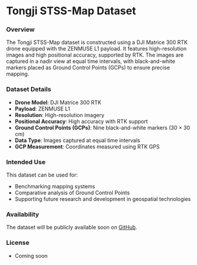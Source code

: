# Tongji STSS-Map Dataset

### Overview
The Tongji STSS-Map dataset is constructed using a DJI Matrice 300 RTK drone equipped with the ZENMUSE L1 payload. It features high-resolution images and high positional accuracy, supported by RTK. The images are captured in a nadir view at equal time intervals, with black-and-white markers placed as Ground Control Points (GCPs) to ensure precise mapping.

### Dataset Details
- **Drone Model**: DJI Matrice 300 RTK
- **Payload**: ZENMUSE L1
- **Resolution**: High-resolution imagery
- **Positional Accuracy**: High accuracy with RTK support
- **Ground Control Points (GCPs)**: Nine black-and-white markers (30 × 30 cm)
- **Data Type**: Images captured at equal time intervals
- **GCP Measurement**: Coordinates measured using RTK GPS

### Intended Use
This dataset can be used for:
- Benchmarking mapping systems
- Comparative analysis of Ground Control Points
- Supporting future research and development in geospatial technologies

### Availability
The dataset will be publicly available soon on [GitHub](https://github.com/eki-Shalll).

### License
- Coming soon
